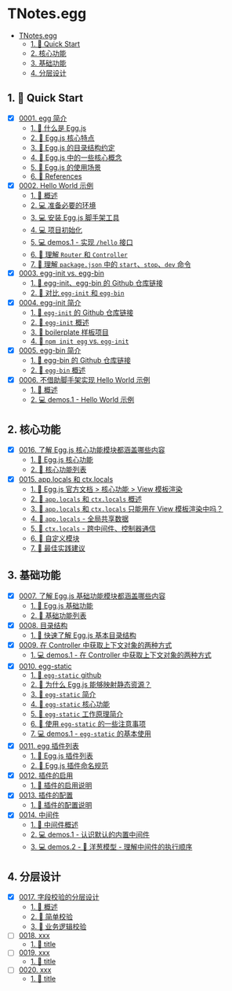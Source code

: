# TNotes.egg

<!-- region:toc -->

- [TNotes.egg](#tnotesegg)
  - [1. 🚀 Quick Start](#1--quick-start)
  - [2. 核心功能](#2-核心功能)
  - [3. 基础功能](#3-基础功能)
  - [4. 分层设计](#4-分层设计)

<!-- endregion:toc -->

## 1. 🚀 Quick Start

- [x] [0001. egg 简介](https://github.com/Tdahuyou/TNotes.egg/tree/main/notes/0001.%20egg%20%E7%AE%80%E4%BB%8B/README.md)
  - [1. 📒 什么是 Egg.js](https://github.com/Tdahuyou/TNotes.egg/tree/main/notes/0001.%20egg%20%E7%AE%80%E4%BB%8B/README.md#1--什么是-eggjs)
  - [2. 📒 Egg.js 核心特点](https://github.com/Tdahuyou/TNotes.egg/tree/main/notes/0001.%20egg%20%E7%AE%80%E4%BB%8B/README.md#2--eggjs-核心特点)
  - [3. 📒 Egg.js 的目录结构约定](https://github.com/Tdahuyou/TNotes.egg/tree/main/notes/0001.%20egg%20%E7%AE%80%E4%BB%8B/README.md#3--eggjs-的目录结构约定)
  - [4. 📒 Egg.js 中的一些核心概念](https://github.com/Tdahuyou/TNotes.egg/tree/main/notes/0001.%20egg%20%E7%AE%80%E4%BB%8B/README.md#4--eggjs-中的一些核心概念)
  - [5. 📒 Egg.js 的使用场景](https://github.com/Tdahuyou/TNotes.egg/tree/main/notes/0001.%20egg%20%E7%AE%80%E4%BB%8B/README.md#5--eggjs-的使用场景)
  - [6. 🔗 References](https://github.com/Tdahuyou/TNotes.egg/tree/main/notes/0001.%20egg%20%E7%AE%80%E4%BB%8B/README.md#6--references)
- [x] [0002. Hello World 示例](https://github.com/Tdahuyou/TNotes.egg/tree/main/notes/0002.%20Hello%20World%20%E7%A4%BA%E4%BE%8B/README.md)
  - [1. 📒 概述](https://github.com/Tdahuyou/TNotes.egg/tree/main/notes/0002.%20Hello%20World%20%E7%A4%BA%E4%BE%8B/README.md#1--概述)
  - [2. 💻 准备必要的环境](https://github.com/Tdahuyou/TNotes.egg/tree/main/notes/0002.%20Hello%20World%20%E7%A4%BA%E4%BE%8B/README.md#2--准备必要的环境)
  - [3. 💻 安装 Egg.js 脚手架工具](https://github.com/Tdahuyou/TNotes.egg/tree/main/notes/0002.%20Hello%20World%20%E7%A4%BA%E4%BE%8B/README.md#3--安装-eggjs-脚手架工具)
  - [4. 💻 项目初始化](https://github.com/Tdahuyou/TNotes.egg/tree/main/notes/0002.%20Hello%20World%20%E7%A4%BA%E4%BE%8B/README.md#4--项目初始化)
  - [5. 💻 demos.1 - 实现 `/hello` 接口](https://github.com/Tdahuyou/TNotes.egg/tree/main/notes/0002.%20Hello%20World%20%E7%A4%BA%E4%BE%8B/README.md#5--demos1---实现-hello-接口)
  - [6. 📒 理解 `Router` 和 `Controller`](https://github.com/Tdahuyou/TNotes.egg/tree/main/notes/0002.%20Hello%20World%20%E7%A4%BA%E4%BE%8B/README.md#6--理解-router-和-controller)
  - [7. 📒 理解 `package.json` 中的 `start`、`stop`、`dev` 命令](https://github.com/Tdahuyou/TNotes.egg/tree/main/notes/0002.%20Hello%20World%20%E7%A4%BA%E4%BE%8B/README.md#7--理解-packagejson-中的-startstopdev-命令)
- [x] [0003. egg-init vs. egg-bin](https://github.com/Tdahuyou/TNotes.egg/tree/main/notes/0003.%20egg-init%20vs.%20egg-bin/README.md)
  - [1. 🔗 egg-init、egg-bin 的 Github 仓库链接](https://github.com/Tdahuyou/TNotes.egg/tree/main/notes/0003.%20egg-init%20vs.%20egg-bin/README.md#1--egg-initegg-bin-的-github-仓库链接)
  - [2. 📒 对比 `egg-init` 和 `egg-bin`](https://github.com/Tdahuyou/TNotes.egg/tree/main/notes/0003.%20egg-init%20vs.%20egg-bin/README.md#2--对比-egg-init-和-egg-bin)
- [x] [0004. egg-init 简介](https://github.com/Tdahuyou/TNotes.egg/tree/main/notes/0004.%20egg-init%20%E7%AE%80%E4%BB%8B/README.md)
  - [1. 🔗 `egg-init` 的 Github 仓库链接](https://github.com/Tdahuyou/TNotes.egg/tree/main/notes/0004.%20egg-init%20%E7%AE%80%E4%BB%8B/README.md#1--egg-init-的-github-仓库链接)
  - [2. 📒 `egg-init` 概述](https://github.com/Tdahuyou/TNotes.egg/tree/main/notes/0004.%20egg-init%20%E7%AE%80%E4%BB%8B/README.md#2--egg-init-概述)
  - [3. 📒 boilerplate 样板项目](https://github.com/Tdahuyou/TNotes.egg/tree/main/notes/0004.%20egg-init%20%E7%AE%80%E4%BB%8B/README.md#3--boilerplate-样板项目)
  - [4. 📒 `npm init egg` vs. `egg-init`](https://github.com/Tdahuyou/TNotes.egg/tree/main/notes/0004.%20egg-init%20%E7%AE%80%E4%BB%8B/README.md#4--npm-init-egg-vs-egg-init)
- [x] [0005. egg-bin 简介](https://github.com/Tdahuyou/TNotes.egg/tree/main/notes/0005.%20egg-bin%20%E7%AE%80%E4%BB%8B/README.md)
  - [1. 🔗 egg-bin 的 Github 仓库链接](https://github.com/Tdahuyou/TNotes.egg/tree/main/notes/0005.%20egg-bin%20%E7%AE%80%E4%BB%8B/README.md#1--egg-bin-的-github-仓库链接)
  - [2. 📒 `egg-bin` 概述](https://github.com/Tdahuyou/TNotes.egg/tree/main/notes/0005.%20egg-bin%20%E7%AE%80%E4%BB%8B/README.md#2--egg-bin-概述)
- [x] [0006. 不借助脚手架实现 Hello World 示例](https://github.com/Tdahuyou/TNotes.egg/tree/main/notes/0006.%20%E4%B8%8D%E5%80%9F%E5%8A%A9%E8%84%9A%E6%89%8B%E6%9E%B6%E5%AE%9E%E7%8E%B0%20Hello%20World%20%E7%A4%BA%E4%BE%8B/README.md)
  - [1. 📒 概述](https://github.com/Tdahuyou/TNotes.egg/tree/main/notes/0006.%20%E4%B8%8D%E5%80%9F%E5%8A%A9%E8%84%9A%E6%89%8B%E6%9E%B6%E5%AE%9E%E7%8E%B0%20Hello%20World%20%E7%A4%BA%E4%BE%8B/README.md#1--概述)
  - [2. 💻 demos.1 - Hello World 示例](https://github.com/Tdahuyou/TNotes.egg/tree/main/notes/0006.%20%E4%B8%8D%E5%80%9F%E5%8A%A9%E8%84%9A%E6%89%8B%E6%9E%B6%E5%AE%9E%E7%8E%B0%20Hello%20World%20%E7%A4%BA%E4%BE%8B/README.md#2--demos1---hello-world-示例)

## 2. 核心功能

- [x] [0016. 了解 Egg.js 核心功能模块都涵盖哪些内容](https://github.com/Tdahuyou/TNotes.egg/tree/main/notes/0016.%20%E4%BA%86%E8%A7%A3%20Egg.js%20%E6%A0%B8%E5%BF%83%E5%8A%9F%E8%83%BD%E6%A8%A1%E5%9D%97%E9%83%BD%E6%B6%B5%E7%9B%96%E5%93%AA%E4%BA%9B%E5%86%85%E5%AE%B9/README.md)
  - [1. 🔗 Egg.js 核心功能](https://github.com/Tdahuyou/TNotes.egg/tree/main/notes/0016.%20%E4%BA%86%E8%A7%A3%20Egg.js%20%E6%A0%B8%E5%BF%83%E5%8A%9F%E8%83%BD%E6%A8%A1%E5%9D%97%E9%83%BD%E6%B6%B5%E7%9B%96%E5%93%AA%E4%BA%9B%E5%86%85%E5%AE%B9/README.md#1--eggjs-核心功能)
  - [2. 📒 核心功能列表](https://github.com/Tdahuyou/TNotes.egg/tree/main/notes/0016.%20%E4%BA%86%E8%A7%A3%20Egg.js%20%E6%A0%B8%E5%BF%83%E5%8A%9F%E8%83%BD%E6%A8%A1%E5%9D%97%E9%83%BD%E6%B6%B5%E7%9B%96%E5%93%AA%E4%BA%9B%E5%86%85%E5%AE%B9/README.md#2--核心功能列表)
- [x] [0015. app.locals 和 ctx.locals](https://github.com/Tdahuyou/TNotes.egg/tree/main/notes/0015.%20app.locals%20%E5%92%8C%20ctx.locals/README.md)
  - [1. 🔗 Egg.js 官方文档 > 核心功能 > View 模板渲染](https://github.com/Tdahuyou/TNotes.egg/tree/main/notes/0015.%20app.locals%20%E5%92%8C%20ctx.locals/README.md#1--eggjs-官方文档--核心功能--view-模板渲染)
  - [2. 📒 `app.locals` 和 `ctx.locals` 概述](https://github.com/Tdahuyou/TNotes.egg/tree/main/notes/0015.%20app.locals%20%E5%92%8C%20ctx.locals/README.md#2--applocals-和-ctxlocals-概述)
  - [3. 🤔 `app.locals` 和 `ctx.locals` 只能用在 View 模板渲染中吗？](https://github.com/Tdahuyou/TNotes.egg/tree/main/notes/0015.%20app.locals%20%E5%92%8C%20ctx.locals/README.md#3--applocals-和-ctxlocals-只能用在-view-模板渲染中吗)
  - [4. 📒 `app.locals` - 全局共享数据](https://github.com/Tdahuyou/TNotes.egg/tree/main/notes/0015.%20app.locals%20%E5%92%8C%20ctx.locals/README.md#4--applocals---全局共享数据)
  - [5. 📒 `ctx.locals` - 跨中间件、控制器通信](https://github.com/Tdahuyou/TNotes.egg/tree/main/notes/0015.%20app.locals%20%E5%92%8C%20ctx.locals/README.md#5--ctxlocals---跨中间件控制器通信)
  - [6. 📒 自定义模块](https://github.com/Tdahuyou/TNotes.egg/tree/main/notes/0015.%20app.locals%20%E5%92%8C%20ctx.locals/README.md#6--自定义模块)
  - [7. 📒 最佳实践建议](https://github.com/Tdahuyou/TNotes.egg/tree/main/notes/0015.%20app.locals%20%E5%92%8C%20ctx.locals/README.md#7--最佳实践建议)

## 3. 基础功能

- [x] [0007. 了解 Egg.js 基础功能模块都涵盖哪些内容](https://github.com/Tdahuyou/TNotes.egg/tree/main/notes/0007.%20%E4%BA%86%E8%A7%A3%20Egg.js%20%E5%9F%BA%E7%A1%80%E5%8A%9F%E8%83%BD%E6%A8%A1%E5%9D%97%E9%83%BD%E6%B6%B5%E7%9B%96%E5%93%AA%E4%BA%9B%E5%86%85%E5%AE%B9/README.md)
  - [1. 🔗 Egg.js 基础功能](https://github.com/Tdahuyou/TNotes.egg/tree/main/notes/0007.%20%E4%BA%86%E8%A7%A3%20Egg.js%20%E5%9F%BA%E7%A1%80%E5%8A%9F%E8%83%BD%E6%A8%A1%E5%9D%97%E9%83%BD%E6%B6%B5%E7%9B%96%E5%93%AA%E4%BA%9B%E5%86%85%E5%AE%B9/README.md#1--eggjs-基础功能)
  - [2. 📒 基础功能列表](https://github.com/Tdahuyou/TNotes.egg/tree/main/notes/0007.%20%E4%BA%86%E8%A7%A3%20Egg.js%20%E5%9F%BA%E7%A1%80%E5%8A%9F%E8%83%BD%E6%A8%A1%E5%9D%97%E9%83%BD%E6%B6%B5%E7%9B%96%E5%93%AA%E4%BA%9B%E5%86%85%E5%AE%B9/README.md#2--基础功能列表)
- [x] [0008. 目录结构](https://github.com/Tdahuyou/TNotes.egg/tree/main/notes/0008.%20%E7%9B%AE%E5%BD%95%E7%BB%93%E6%9E%84/README.md)
  - [1. 📒 快速了解 Egg.js 基本目录结构](https://github.com/Tdahuyou/TNotes.egg/tree/main/notes/0008.%20%E7%9B%AE%E5%BD%95%E7%BB%93%E6%9E%84/README.md#1--快速了解-eggjs-基本目录结构)
- [x] [0009. 在 Controller 中获取上下文对象的两种方式](https://github.com/Tdahuyou/TNotes.egg/tree/main/notes/0009.%20%E5%9C%A8%20Controller%20%E4%B8%AD%E8%8E%B7%E5%8F%96%E4%B8%8A%E4%B8%8B%E6%96%87%E5%AF%B9%E8%B1%A1%E7%9A%84%E4%B8%A4%E7%A7%8D%E6%96%B9%E5%BC%8F/README.md)
  - [1. 💻 demos.1 - 在 Controller 中获取上下文对象的两种方式](https://github.com/Tdahuyou/TNotes.egg/tree/main/notes/0009.%20%E5%9C%A8%20Controller%20%E4%B8%AD%E8%8E%B7%E5%8F%96%E4%B8%8A%E4%B8%8B%E6%96%87%E5%AF%B9%E8%B1%A1%E7%9A%84%E4%B8%A4%E7%A7%8D%E6%96%B9%E5%BC%8F/README.md#1--demos1---在-controller-中获取上下文对象的两种方式)
- [x] [0010. egg-static](https://github.com/Tdahuyou/TNotes.egg/tree/main/notes/0010.%20egg-static/README.md)
  - [1. 🔗 `egg-static` github](https://github.com/Tdahuyou/TNotes.egg/tree/main/notes/0010.%20egg-static/README.md#1--egg-static-github)
  - [2. 🤔 为什么 Egg.js 能够映射静态资源？](https://github.com/Tdahuyou/TNotes.egg/tree/main/notes/0010.%20egg-static/README.md#2--为什么-eggjs-能够映射静态资源)
  - [3. 📒 `egg-static` 简介](https://github.com/Tdahuyou/TNotes.egg/tree/main/notes/0010.%20egg-static/README.md#3--egg-static-简介)
  - [4. 📒 `egg-static` 核心功能](https://github.com/Tdahuyou/TNotes.egg/tree/main/notes/0010.%20egg-static/README.md#4--egg-static-核心功能)
  - [5. 📒 `egg-static` 工作原理简介](https://github.com/Tdahuyou/TNotes.egg/tree/main/notes/0010.%20egg-static/README.md#5--egg-static-工作原理简介)
  - [6. 📒 使用 `egg-static` 的一些注意事项](https://github.com/Tdahuyou/TNotes.egg/tree/main/notes/0010.%20egg-static/README.md#6--使用-egg-static-的一些注意事项)
  - [7. 💻 demos.1 - `egg-static` 的基本使用](https://github.com/Tdahuyou/TNotes.egg/tree/main/notes/0010.%20egg-static/README.md#7--demos1---egg-static-的基本使用)
- [x] [0011. egg 插件列表](https://github.com/Tdahuyou/TNotes.egg/tree/main/notes/0011.%20egg%20%E6%8F%92%E4%BB%B6%E5%88%97%E8%A1%A8/README.md)
  - [1. 🔗 Egg.js 插件列表](https://github.com/Tdahuyou/TNotes.egg/tree/main/notes/0011.%20egg%20%E6%8F%92%E4%BB%B6%E5%88%97%E8%A1%A8/README.md#1--eggjs-插件列表)
  - [2. 📒 Egg.js 插件命名规范](https://github.com/Tdahuyou/TNotes.egg/tree/main/notes/0011.%20egg%20%E6%8F%92%E4%BB%B6%E5%88%97%E8%A1%A8/README.md#2--eggjs-插件命名规范)
- [x] [0012. 插件的启用](https://github.com/Tdahuyou/TNotes.egg/tree/main/notes/0012.%20%E6%8F%92%E4%BB%B6%E7%9A%84%E5%90%AF%E7%94%A8/README.md)
  - [1. 📒 插件的启用说明](https://github.com/Tdahuyou/TNotes.egg/tree/main/notes/0012.%20%E6%8F%92%E4%BB%B6%E7%9A%84%E5%90%AF%E7%94%A8/README.md#1--插件的启用说明)
- [x] [0013. 插件的配置](https://github.com/Tdahuyou/TNotes.egg/tree/main/notes/0013.%20%E6%8F%92%E4%BB%B6%E7%9A%84%E9%85%8D%E7%BD%AE/README.md)
  - [1. 📒 插件的配置说明](https://github.com/Tdahuyou/TNotes.egg/tree/main/notes/0013.%20%E6%8F%92%E4%BB%B6%E7%9A%84%E9%85%8D%E7%BD%AE/README.md#1--插件的配置说明)
- [x] [0014. 中间件](https://github.com/Tdahuyou/TNotes.egg/tree/main/notes/0014.%20%E4%B8%AD%E9%97%B4%E4%BB%B6/README.md)
  - [1. 📒 中间件概述](https://github.com/Tdahuyou/TNotes.egg/tree/main/notes/0014.%20%E4%B8%AD%E9%97%B4%E4%BB%B6/README.md#1--中间件概述)
  - [2. 💻 demos.1 - 认识默认的内置中间件](https://github.com/Tdahuyou/TNotes.egg/tree/main/notes/0014.%20%E4%B8%AD%E9%97%B4%E4%BB%B6/README.md#2--demos1---认识默认的内置中间件)
  - [3. 💻 demos.2 - 🧅 洋葱模型 - 理解中间件的执行顺序](https://github.com/Tdahuyou/TNotes.egg/tree/main/notes/0014.%20%E4%B8%AD%E9%97%B4%E4%BB%B6/README.md#3--demos2----洋葱模型---理解中间件的执行顺序)

## 4. 分层设计

- [x] [0017. 字段校验的分层设计](https://github.com/Tdahuyou/TNotes.egg/tree/main/notes/0017.%20%E5%AD%97%E6%AE%B5%E6%A0%A1%E9%AA%8C%E7%9A%84%E5%88%86%E5%B1%82%E8%AE%BE%E8%AE%A1/README.md)
  - [1. 📒 概述](https://github.com/Tdahuyou/TNotes.egg/tree/main/notes/0017.%20%E5%AD%97%E6%AE%B5%E6%A0%A1%E9%AA%8C%E7%9A%84%E5%88%86%E5%B1%82%E8%AE%BE%E8%AE%A1/README.md#1--概述)
  - [2. 📒 简单校验](https://github.com/Tdahuyou/TNotes.egg/tree/main/notes/0017.%20%E5%AD%97%E6%AE%B5%E6%A0%A1%E9%AA%8C%E7%9A%84%E5%88%86%E5%B1%82%E8%AE%BE%E8%AE%A1/README.md#2--简单校验)
  - [3. 📒 业务逻辑校验](https://github.com/Tdahuyou/TNotes.egg/tree/main/notes/0017.%20%E5%AD%97%E6%AE%B5%E6%A0%A1%E9%AA%8C%E7%9A%84%E5%88%86%E5%B1%82%E8%AE%BE%E8%AE%A1/README.md#3--业务逻辑校验)
- [ ] [0018. xxx](https://github.com/Tdahuyou/TNotes.egg/tree/main/notes/0018.%20xxx/README.md)
  - [1. 📒 title](https://github.com/Tdahuyou/TNotes.egg/tree/main/notes/0018.%20xxx/README.md#1--title)
- [ ] [0019. xxx](https://github.com/Tdahuyou/TNotes.egg/tree/main/notes/0019.%20xxx/README.md)
  - [1. 📒 title](https://github.com/Tdahuyou/TNotes.egg/tree/main/notes/0019.%20xxx/README.md#1--title)
- [ ] [0020. xxx](https://github.com/Tdahuyou/TNotes.egg/tree/main/notes/0020.%20xxx/README.md)
  - [1. 📒 title](https://github.com/Tdahuyou/TNotes.egg/tree/main/notes/0020.%20xxx/README.md#1--title)
